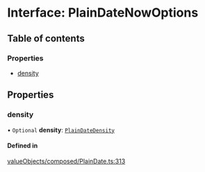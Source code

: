 # Interface: PlainDateNowOptions

## Table of contents

### Properties

- [density](../wiki/PlainDateNowOptions#density)

## Properties

### density

• `Optional` **density**: [`PlainDateDensity`](../wiki/Exports#plaindatedensity)

#### Defined in

[valueObjects/composed/PlainDate.ts:313](https://github.com/pcprinz/DDD-basics/blob/f16da81/src/valueObjects/composed/PlainDate.ts#L313)
